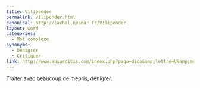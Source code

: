 ```yaml
---
title: Vilipender
permalink: vilipender.html
canonical: http://lachal.neamar.fr/Vilipender
layout: word
categories:
  - Mot complexe
synonyms:
  - Dénigrer
  - Critiquer
link: http://www.absurditis.com/index.php?page=dico&amp;lettre=V&amp;mot=Vilipender
---
```


Traiter avec beaucoup de mépris, dénigrer.

